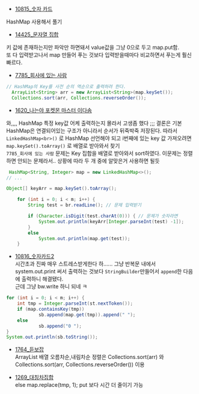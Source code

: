 - [10815_숫자 카드](https://www.acmicpc.net/problem/10815)</br>

HashMap 사용해서 풀기</br>

- [14425_문자열 집합](https://www.acmicpc.net/problem/14425)</br>

키 값에 존재하는지만 파악만 하면돼서 value값을 그냥 0으로 두고 map.put함. </br>
또 다 입력받고나서 map 만들어 푸는 것보다 입력받을때마다 비교하면서 푸는게 훨신 빠르다. </br>

- [7785_회사에 있는 사람](https://www.acmicpc.net/problem/7785)
```java
// HashMap의 Key를 사전 순의 역순으로 출력하려 한다.
  ArrayList<String> arr = new ArrayList<String>(map.keySet());
  Collections.sort(arr, Collections.reverseOrder());
```

- [1620_나는야 포켓몬 마스터 이다솜](https://www.acmicpc.net/problem/1620)</br>

와,,,, HashMap 특정 key값 어케 출력하는지 몰라서 고생좀 했다 ;;; 결론은 기본 HashMap은 연결되어있는 구조가 아니라서 순서가 뒤죽박죽 저장된다. 따라서 `LinkedHashMap<br>()` 로 HashMap 선언해야 되고 i번째에 있는 key 값 가져오려면 
`map.keySet().toArray()` 로 배열로 받아와서 찾기  </br>
`7785_회사에 있는 사람` 문제는 Key 집합을 배열로 받아와서 sort하였다. 이문제는 정렬하면 안되는 문제라서.. 상황에 따라 두 개 중에 알맞은거 사용하면 될듯
```java
 HashMap<String, Integer> map = new LinkedHashMap<>(); 
// ...

Object[] keyArr = map.keySet().toArray();

    for (int i = 0; i < m; i++) {
        String test = br.readLine(); // 문제 입력받기

        if (Character.isDigit(test.charAt(0))) { // 문제가 숫자라면
            System.out.println(keyArr[Integer.parseInt(test) -1]);
        }
        else
            System.out.println(map.get(test));
    }

```

- [10816_숫자카드2](https://www.acmicpc.net/problem/10816)</br>
시간초과 진짜 매우 스트레스받게한다 하...... 그냥 반복문 내에서 system.out.print 써서 출력하는 것보다 `StringBuilder`만들어서 `append`한 다음에 출력하니 해결됐다. </br>
근데 그냥 bw.write 하니 되네 ㅋ
```java
for (int i = 0; i < m; i++) {
    int tmp = Integer.parseInt(st.nextToken());
    if (map.containsKey(tmp))
            sb.append(map.get(tmp)).append(" ");
    else
            sb.append("0 ");
}
System.out.println(sb.toString());
```

- [1764_듣보잡](https://www.acmicpc.net/problem/1764)</br>
ArrayList 배열 오름차순,내림차순 정렬은 Collections.sort(arr) 와   Collections.sort(arr, Collections.reverseOrder()) 이용

- [1269_대칭차집합](https://www.acmicpc.net/problem/1269)</br>
else map.replace(tmp, 1); put 보다 시간 더 줄이기 가능</br>